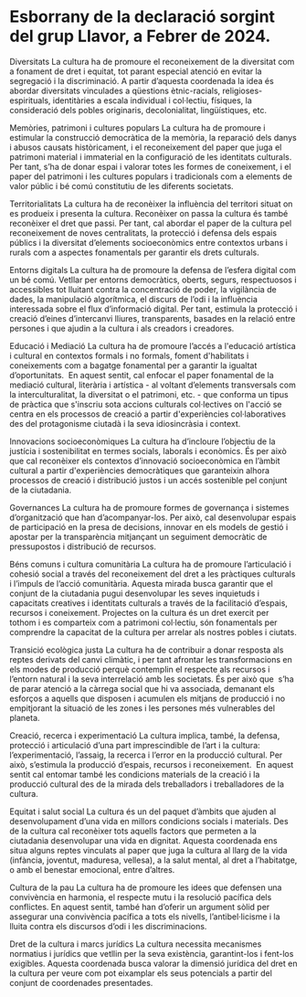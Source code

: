 # Esborrany de la declaració sorgint del grup Llavor, a Febrer de 2024.

Diversitats
La cultura ha de promoure el reconeixement de la diversitat com a fonament de dret i equitat, tot parant especial atenció en evitar la segregació i la discriminació. 
A partir d’aquesta coordenada la idea és abordar diversitats vinculades a qüestions ètnic-racials, religioses-espirituals, identitàries a escala individual i col·lectiu, físiques, la consideració dels pobles originaris, decolonialitat, lingüístiques, etc.

Memòries, patrimoni i cultures populars
La cultura ha de promoure i estimular la construcció democràtica de la memòria, la reparació dels danys i abusos causats històricament, i el reconeixement del paper que juga el patrimoni material i immaterial en la configuració de les identitats culturals. 
Per tant, s’ha de donar espai i valorar totes les formes de coneixement, i el paper del patrimoni i les cultures populars i tradicionals com a elements de valor públic i bé comú constitutiu de les diferents societats. 

Territorialitats
La cultura ha de reconèixer la influència del territori situat on es produeix i presenta la cultura. Reconèixer on passa la cultura és també reconèixer el dret que passi. 
Per tant, cal abordar el paper de la cultura pel reconeixement de noves centralitats, la protecció i defensa dels espais públics i la diversitat d’elements socioeconòmics entre contextos urbans i rurals com a aspectes fonamentals per garantir els drets culturals.

Entorns digitals
La cultura ha de promoure la defensa de l’esfera digital com un bé comú. 
Vetllar per entorns democràtics, oberts, segurs, respectuosos i accessibles tot lluitant contra la concentració de poder, la vigilància de dades, la manipulació algorítmica, el discurs de l’odi i la influència interessada sobre el flux d’informació digital. 
Per tant, estimula la protecció i creació d’eines d’intercanvi lliures, transparents, basades en la relació entre persones i que ajudin a la cultura i als creadors i creadores. 

Educació i Mediació
La cultura ha de promoure l’accés a l'educació artística i cultural en contextos formals i no formals, foment d'habilitats i coneixements com a bagatge fonamental per a garantir la igualtat d’oportunitats. 
En aquest sentit, cal enfocar el paper fonamental de la mediació cultural, literària i artística - al voltant d’elements transversals com la interculturalitat, la diversitat o el patrimoni, etc. - que conforma un tipus de pràctica que s'inscriu sota accions culturals col·lectives on l'acció se centra en els processos de creació a partir d'experiències col·laboratives des del protagonisme ciutadà i la seva idiosincràsia i context.

Innovacions socioeconòmiques
La cultura ha d’incloure l’objectiu de la justícia i sostenibilitat en termes socials, laborals i econòmics. 
És per això que cal reconèixer els contextos d’innovació socioeconòmica en l’àmbit cultural a partir d'experiències democràtiques que garanteixin alhora processos de creació i distribució justos i un accés sostenible pel conjunt de la ciutadania.

Governances
La cultura ha de promoure formes de governança i sistemes d’organització que han d’acompanyar-los. 
Per això, cal desenvolupar espais de participació en la presa de decisions, innovar en els models de gestió i apostar per la transparència mitjançant un seguiment democràtic de pressupostos i distribució de recursos.

Béns comuns i cultura comunitària
La cultura ha de promoure l’articulació i cohesió social a través del reconeixement del dret a les pràctiques culturals i l’impuls de l’acció comunitària. 
Aquesta mirada busca garantir que el conjunt de la ciutadania pugui desenvolupar les seves inquietuds i capacitats creatives i identitats culturals a través de la facilitació d’espais, recursos i coneixement. 
Projectes on la cultura és un dret exercit per tothom i es comparteix com a patrimoni col·lectiu, són fonamentals per comprendre la capacitat de la cultura per arrelar als nostres pobles i ciutats.

Transició ecològica justa
La cultura ha de contribuir a donar resposta als reptes derivats del canvi climàtic, i per tant afrontar les transformacions en els modes de producció perquè contemplin el respecte als recursos i l’entorn natural i la seva interrelació amb les societats. 
És per això que  s’ha de parar atenció a la càrrega social que hi va associada, demanant els esforços a aquells que disposen i acumulen els mitjans de producció i no empitjorant la situació de les zones i les persones més vulnerables del planeta.

Creació, recerca i experimentació
La cultura implica, també, la defensa, protecció i articulació d’una part imprescindible de l’art i la cultura: l’experimentació, l’assaig, la recerca i l’error en la producció cultural. 
Per això, s’estimula la producció d’espais, recursos i reconeixement.  En aquest sentit cal entomar també les condicions materials de la creació i la producció cultural des de la mirada dels treballadors i treballadores de la cultura.

Equitat i salut social
La cultura és un del paquet d’àmbits que ajuden al desenvolupament d’una vida en millors condicions socials i materials. 
Des de la cultura cal reconèixer tots aquells factors que permeten a la ciutadania desenvolupar una vida en dignitat. Aquesta coordenada ens situa alguns reptes vinculats al paper que juga la cultura al llarg de la vida (infància, joventut, maduresa, vellesa), a la salut mental, al dret a l’habitatge, o amb el benestar emocional, entre d’altres.

Cultura de la pau
La cultura ha de promoure les idees que defensen una convivència en harmonia, el respecte mutu i la resolució pacífica dels conflictes. 
En aquest sentit, també han d’oferir un argument sòlid per assegurar una convivència pacífica a tots els nivells, l’antibel·licisme i la lluita contra els discursos d’odi i les discriminacions.

Dret de la cultura i marcs jurídics
La cultura necessita mecanismes normatius i jurídics que vetllin per la seva existència, garantint-los i fent-los exigibles. 
Aquesta coordenada busca valorar la dimensió jurídica del dret en la cultura per veure com pot eixamplar els seus potencials a partir del conjunt de coordenades presentades.

